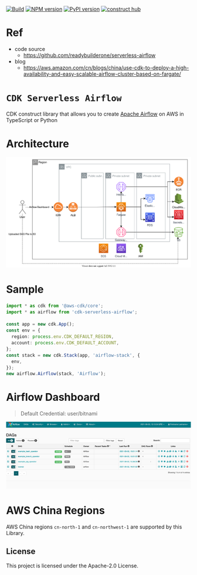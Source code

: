 [![Build](https://github.com/readybuilderone/serverless-airflow/actions/workflows/build.yml/badge.svg)](https://github.com/readybuilderone/serverless-airflow/actions/workflows/build.yml)
[![NPM version](https://badge.fury.io/js/cdk-serverless-airflow.svg)](https://badge.fury.io/js/cdk-serverless-airflow)
[![PyPI version](https://badge.fury.io/py/cdk-serverless-airflow.svg)](https://badge.fury.io/py/cdk-serverless-airflow)
[![construct hub](https://img.shields.io/badge/Construct%20Hub-available-blue)](https://constructs.dev/packages/cdk-serverless-airflow)


# Ref
- code source
  - https://github.com/readybuilderone/serverless-airflow
- blog
  - https://aws.amazon.com/cn/blogs/china/use-cdk-to-deploy-a-high-availability-and-easy-scalable-airflow-cluster-based-on-fargate/

# `CDK Serverless Airflow`
CDK construct library that allows you to create [Apache Airflow](https://airflow.apache.org/) on AWS in TypeScript or Python

# Architecture
![architecture](./assets/01-serverless-airflow-on-aws-architecture.svg)

# Sample
``` typescript
import * as cdk from '@aws-cdk/core';
import * as airflow from 'cdk-serverless-airflow';

const app = new cdk.App();
const env = {
  region: process.env.CDK_DEFAULT_REGION,
  account: process.env.CDK_DEFAULT_ACCOUNT,
};
const stack = new cdk.Stack(app, 'airflow-stack', {
  env,
});
new airflow.Airflow(stack, 'Airflow');
```
# Airflow Dashboard 
> Default Credential: user/bitnami

![airflow-dashboard](./assets/04-airflow-dashboard.jpg)

# AWS China Regions

AWS China regions `cn-north-1` and `cn-northwest-1` are supported by this Library. 

## License

This project is licensed under the Apache-2.0 License.